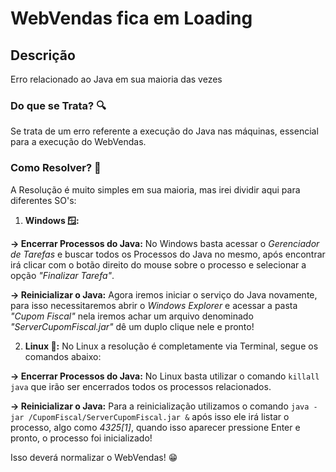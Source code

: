 # WebVendas fica em Loading

## Descrição
Erro relacionado ao Java em sua maioria das vezes
 
### Do que se Trata? 🔍

Se trata de um erro referente a execução do Java nas máquinas, essencial para a execução do WebVendas.

### Como Resolver? 🤔

A Resolução é muito simples em sua maioria, mas irei dividir aqui para diferentes SO's:

 1. **Windows 🪟:**
 
**-> Encerrar Processos do Java:** No Windows basta acessar o *Gerenciador de Tarefas* e buscar todos os Processos do Java no mesmo, após encontrar irá clicar com o botão direito do mouse sobre o processo e selecionar a opção *"Finalizar Tarefa"*.

**-> Reinicializar o Java:** Agora iremos iniciar o serviço do Java novamente, para isso necessitaremos abrir o *Windows Explorer* e acessar a pasta *"Cupom Fiscal"* nela iremos achar um arquivo denominado *"ServerCupomFiscal.jar"* dê um duplo clique nele e pronto!

2. **Linux 🐧:**
No Linux a resolução é completamente via Terminal, segue os comandos abaixo:

**-> Encerrar Processos do Java:** No Linux basta utilizar o comando `killall java` que irão ser encerrados todos os processos relacionados.

**-> Reinicializar o Java:** Para a reinicialização utilizamos o comando `java -jar /CupomFiscal/ServerCupomFiscal.jar &` após isso ele irá listar o processo, algo como *4325[1]*, quando isso aparecer pressione Enter e pronto, o processo foi inicializado!

Isso deverá normalizar o WebVendas! 😁
